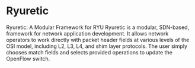 # Ryuretic
Ryuretic: A Modular Framework for RYU
Ryuretic is a modular, SDN-based, framework for network application
development. It allows network operators to work directly with packet
header fields at various levels of the OSI model, including L2, L3, L4,
and shim layer protocols. The user simply chooses match fields and
selects provided operations to update the OpenFlow switch.
